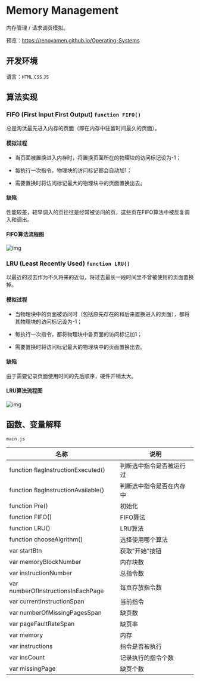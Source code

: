 # Memory Management

内存管理 / 请求调页模拟。

预览：https://renovamen.github.io/Operating-Systems



## 开发环境

语言：`HTML` `CSS` `JS`



## 算法实现

### FIFO (First Input First Output) `function FIFO()`

总是淘汰最先进入内存的页面（即在内存中驻留时间最久的页面）。



#### 模拟过程

- 当页面被置换进入内存时，将置换页面所在的物理块的访问标记设为-1；
- 每执行一次指令，物理块的访问标记都会自动加1；

- 需要置换时将访问标记最大的物理块中的页面置换出去。



#### 缺陷

性能较差，较早调入的页往往是经常被访问的页，这些页在FIFO算法中被反复调入和调出。



#### FIFO算法流程图

![img](img/FIFO.png)



### LRU (Least Recently Used) `function LRU()`

以最近的过去作为不久将来的近似，将过去最长一段时间里不曾被使用的页面置换掉。



#### 模拟过程

- 当物理块中的页面被访问时（包括原先存在的和后来置换进入的页面），都将其物理块的访问标记设为-1；
- 每执行一次指令，都将物理块中各页面的访问标记加1；

- 需要置换时将访问标记最大的物理块中的页面置换出去。



#### 缺陷

由于需要记录页面使用时间的先后顺序，硬件开销太大。



#### LRU算法流程图

![img](img/LRU.png)



## 函数、变量解释

`main.js`

| 名称 | 说明 |
|--------|-------|
| function flagInstructionExecuted()|判断选中指令是否被运行过|
| function flagInstructionAvailable()|判断选中指令是否在内存中|
| function Pre()|初始化|
| function FIFO() |FIFO算法|
| function LRU() |LRU算法|
| function chooseAlgrithm()|选择使用哪个算法|
| var startBtn |获取"开始"按钮|
| var memoryBlockNumber|内存块数|
| var instructionNumber|总指令数|
| var numberOfInstructionsInEachPage|每页存放指令数|
| var currentInstructionSpan|当前指令|
| var numberOfMissingPagesSpan|缺页数|
| var pageFaultRateSpan|缺页率|
| var memory|内存|
| var instructions|指令是否被执行|
| var insCount|记录执行的指令个数|
| var missingPage|缺页个数|
